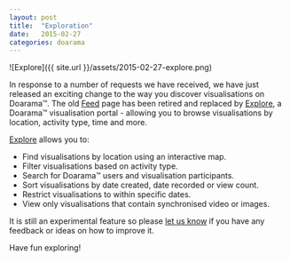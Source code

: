 ```yaml
---
layout: post
title:  "Exploration"
date:   2015-02-27
categories: doarama
---
```


[]()
![Explore]({{ site.url }}/assets/2015-02-27-explore.png)

In response to a number of requests we have received, we have just released an exciting change to the way you discover visualisations on Doarama&trade;. The old [Feed](http://doarama.com/explore) page has been retired and replaced by [Explore](http://doarama.com/explore), a Doarama&trade; visualisation portal - allowing you to browse visualisations by location, activity type, time and more.

[Explore](http://doarama.com/explore) allows you to:

- Find visualisations by location using an interactive map.
- Filter visualisations based on activity type.
- Search for Doarama&trade; users and visualisation participants.
- Sort visualisations by date created, date recorded or view count.
- Restrict visualisations to within specific dates.
- View only visualisations that contain synchronised video or images.

It is still an experimental feature so please [let us know](mailto:support@doarama.com) if you have any feedback or ideas on how to improve it.

Have fun exploring!